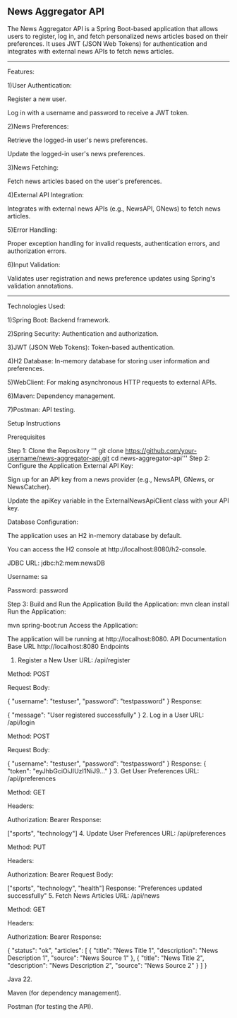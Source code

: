 News Aggregator API
-------------------

The News Aggregator API is a Spring Boot-based application that allows users to register, log in, and fetch personalized news articles based on their preferences. It uses JWT (JSON Web Tokens) for authentication and integrates with external news APIs to fetch news articles.

---------------------

Features:

1)User Authentication:

Register a new user.

Log in with a username and password to receive a JWT token.

2)News Preferences:

Retrieve the logged-in user's news preferences.

Update the logged-in user's news preferences.

3)News Fetching:

Fetch news articles based on the user's preferences.

4)External API Integration:

Integrates with external news APIs (e.g., NewsAPI, GNews) to fetch news articles.

5)Error Handling:

Proper exception handling for invalid requests, authentication errors, and authorization errors.

6)Input Validation:

Validates user registration and news preference updates using Spring's validation annotations.

---------------------------------------------------------------

Technologies Used:

1)Spring Boot: Backend framework.

2)Spring Security: Authentication and authorization.

3)JWT (JSON Web Tokens): Token-based authentication.

4)H2 Database: In-memory database for storing user information and preferences.

5)WebClient: For making asynchronous HTTP requests to external APIs.

6)Maven: Dependency management.

7)Postman: API testing.

Setup Instructions

Prerequisites

Step 1: Clone the Repository
'''
git clone https://github.com/your-username/news-aggregator-api.git
cd news-aggregator-api'''
Step 2: Configure the Application
External API Key:

Sign up for an API key from a news provider (e.g., NewsAPI, GNews, or NewsCatcher).

Update the apiKey variable in the ExternalNewsApiClient class with your API key.

Database Configuration:

The application uses an H2 in-memory database by default.

You can access the H2 console at http://localhost:8080/h2-console.

JDBC URL: jdbc:h2:mem:newsDB

Username: sa

Password: password

Step 3: Build and Run the Application
Build the Application:
 mvn clean install
Run the Application:

mvn spring-boot:run
Access the Application:

The application will be running at http://localhost:8080.
API Documentation
Base URL
http://localhost:8080
Endpoints
1. Register a New User
URL: /api/register

Method: POST

Request Body:

{
   "username": "testuser",
   "password": "testpassword"
}
Response:

 {
     "message": "User registered successfully"
 }
2. Log in a User
URL: /api/login

Method: POST

Request Body:

  {
      "username": "testuser",
      "password": "testpassword"
  }
Response:
    {
        "token": "eyJhbGciOiJIUzI1NiJ9..."
    }
3. Get User Preferences
URL: /api/preferences

Method: GET

Headers:

Authorization: Bearer <token>
Response:

["sports", "technology"]
4. Update User Preferences
URL: /api/preferences

Method: PUT

Headers:

Authorization: Bearer <token>
Request Body:

 ["sports", "technology", "health"]
Response:
  "Preferences updated successfully"
5. Fetch News Articles
URL: /api/news

Method: GET

Headers:

Authorization: Bearer <token>
Response:

  {
      "status": "ok",
      "articles": [
          {
              "title": "News Title 1",
              "description": "News Description 1",
              "source": "News Source 1"
          },
          {
              "title": "News Title 2",
              "description": "News Description 2",
              "source": "News Source 2"
          }
      ]
  }

Java 22.

Maven (for dependency management).

Postman (for testing the API).


